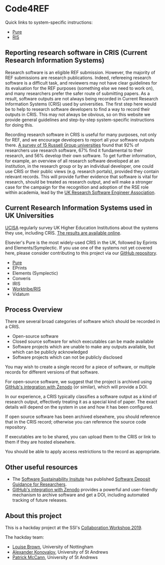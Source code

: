 # Code4REF

Quick links to system-specific instructions:
- [Pure](pure.html)
- [RIS](RIS.html)

## Reporting research software in CRIS (Current Research Information Systems)

Research software is an eligible REF submission. However, the majority
of REF submissions are research publications. Indeed, refereeing
research software is a difficult task, and reviewers may not have
clear guidelines for its evaluation for the REF purposes (something
else we need to work on), and many researchers prefer the safer route
of submitting papers. As a result, software outputs are not always
being recorded in Current Research Information Systems (CRIS)
used by universities. The first step here would be to help to
research software developers to find a way to record their outputs
in CRIS. This may not always be obvious, so on this website we provide
general guidelines and step-by-step system-specific instructions for
doing this.

Recording research software in CRIS is useful for many purposes,
not only for REF, and we encourage developers to report all your
software outputs there.
[A survey of 15 Russell Group universities](https://www.software.ac.uk/blog/2014-12-04-its-impossible-conduct-research-without-software-say-7-out-10-uk-researchers)
found that 92% of researchers use research software, 67% find
it fundamental to their research, and 56% develop their own software.
To get further information, for example, an overview of all research software
developed at an institution, in the research group or by an individual
developer, one could use CRIS or their public views (e.g. research
portals), provided they contain relevant records. This will provide
further evidence that software is vital for research, should be treated
as research output, and will make a stronger case for the campaign
for the recognition and adoption of the RSE role within academia,
lead by the [UK Research Software Engineer Association](https://rse.ac.uk/).

## Current Research Information Systems used in UK Universities

[UCISA](https://www.ucisa.ac.uk/) regularly survey UK Higher Education
Institutions about the systems they use, including CRIS. [The results are
available online](https://www.ucisa.ac.uk/bestpractice/surveys/cis).

Elsevier's Pure is the most widely-used CRIS in the UK, followed by Eprints and
Elements/Symplectic. If you use one of the systems not yet covered here, please
consider contributing to this project via our [GitHub
repository](https://github.com/code4ref/code4ref.github.io).

- [Pure](pure.html)
- EPrints
- Elements (Symplectic)
- Converis
- IRIS
- [Worktribe/RIS](RIS.html)
- Vidatum

## Process Overview

There are several broad categories of software which should be recorded in a
CRIS.

- Open-source software
- Closed source software for which executables can be made available
- Software projects which are unable to make any outputs available, but which
  can be publicly acknowledged
- Software projects which can not be publicly disclosed

You may wish to create a single record for a piece of software, or multiple
records for different versions of that software.

For open-source software, we suggest that the project is archived using
[GitHub's integration with Zenodo](https://guides.github.com/activities/citable-code/)
(or similar), which will provide a DOI.

In our experience, a CRIS typically classifies a software output as a kind of
research output, effectively treating it as a special kind of paper. The exact
details will depend on the system in use and how it has been configured.

If open source software has been archived elsewhere, you should reference that
in the CRIS record; otherwise you can reference the source code repository.

If executables are to be shared, you can upload them to the CRIS or link to
them if they are hosted elsewhere.

You should be able to apply access restrictions to the record as appropriate.

## Other useful resources

- The [Software Sustainability Insitute](https://software.ac.uk) has published [Software Deposit Guidance for Researchers](https://softwaresaved.github.io/software-deposit-guidance/).
- [GitHub's integration with Zenodo](https://guides.github.com/activities/citable-code/) provides a powerful and user-friendly mechanism to archive software and get a DOI, including automated tracking of future releases.

## About this project

This is a hackday project at the SSI's [Collaboration Workshop 2019](https://www.software.ac.uk/cw19).

The hackday team:

- [Louise Brown](https://www.nottingham.ac.uk/engineering/people/louise.brown), University of Nottingham
- [Alexander Konovalov](https://risweb.st-andrews.ac.uk/portal/en/persons/alexander-konovalov(fa3ee225-1bbd-408f-884a-f9a715bf86d5).html), University of St Andrews
- [Patrick McCann](https://risweb.st-andrews.ac.uk/portal/en/persons/paddy-mccann(6bfbed00-4430-4ffe-8aac-4033d19d0fd3).html), University of St Andrews
